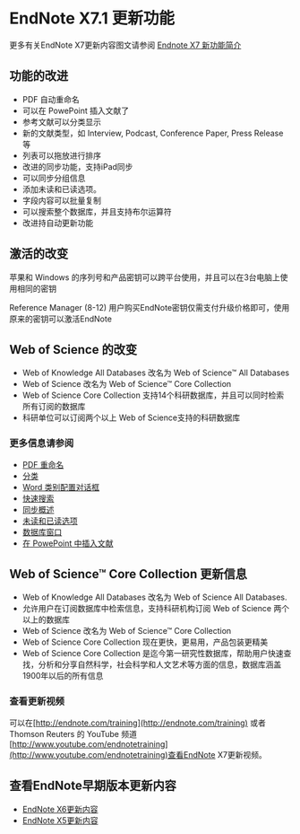 # EndNote X7.1 更新功能

更多有关EndNote X7更新内容图文请参阅 [Endnote X7 新功能简介](https://www.howsci.com/what-new-of-endnote-x7.html)

## 功能的改进

* PDF 自动重命名
* 可以在 PowePoint 插入文献了
* 参考文献可以分类显示
* 新的文献类型，如 Interview, Podcast, Conference Paper, Press Release 等
* 列表可以拖放进行排序
* 改进的同步功能，支持iPad同步
* 可以同步分组信息
* 添加未读和已读选项。
* 字段内容可以批量复制
* 可以搜索整个数据库，并且支持布尔运算符
* 改进持自动更新功能

## 激活的改变

苹果和 Windows 的序列号和产品密钥可以跨平台使用，并且可以在3台电脑上使用相同的密钥

Reference Manager \(8-12\) 用户购买EndNote密钥仅需支付升级价格即可，使用原来的密钥可以激活EndNote

## Web of Science 的改变

* Web of Knowledge All Databases 改名为 Web of Science™ All Databases
* Web of Science 改名为 Web of Science™ Core Collection
* Web of Science Core Collection 支持14个科研数据库，并且可以同时检索所有订阅的数据库
* 科研单位可以订阅两个以上 Web of Science支持的科研数据库

### **更多信息请参阅**

* [PDF 重命名](../18Prefs/PDF_Handling_Prefs.htm)
* [分类](../15Styles/Ref_Type_Categories.htm)
* [Word 类别配置对话框](../Ctxt-Sensitive/Categorize_References.htm)
* [快速搜索](../08Search/Quick_Search.htm)
* [同步概述](../19ENWeb/Overview_of_Sync_Process.htm)
* [未读和已读选项](../18Prefs/Read_Unread_Prefs.htm)
* [数据库窗口](../library/about_the_library_window.md)
* [在 PowePoint 中插入文献](../10aPowerPoint/PP_Intro_to_Powerpoint.htm)

## Web of Science™ Core Collection 更新信息

* Web of Knowledge All Databases 改名为 Web of Science All Databases.
* 允许用户在订阅数据库中检索信息，支持科研机构订阅 Web of Science 两个以上的数据库
* Web of Science 改名为 Web of Science™ Core Collection
* Web of Science Core Collection 现在更快，更易用，产品包装更精美
* Web of Science Core Collection 是迄今第一研究性数据库，帮助用户快速查找，分析和分享自然科学，社会科学和人文艺术等方面的信息，数据库涵盖1900年以后的所有信息

### 查看更新视频

可以在[http://endnote.com/training](http://endnote.com/training) 或者 Thomson Reuters 的 YouTube 频道[http://www.youtube.com/endnotetraining](http://www.youtube.com/endnotetraining)查看EndNote X7更新视频。

## 查看EndNote早期版本更新内容

* [EndNote X6更新内容](features_added_to_en_x6.md)
* [EndNote X5更新内容](features_added_to_en_x5.md)



